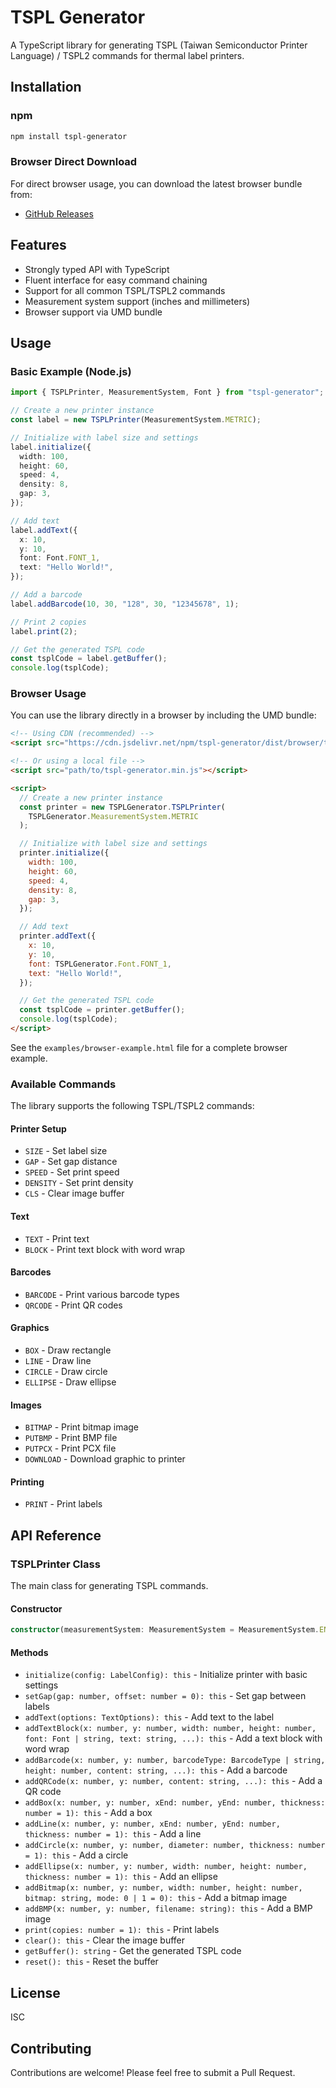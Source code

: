 # TSPL Generator

A TypeScript library for generating TSPL (Taiwan Semiconductor Printer Language) / TSPL2 commands for thermal label printers.

## Installation

### npm

```bash
npm install tspl-generator
```

### Browser Direct Download

For direct browser usage, you can download the latest browser bundle from:

- [GitHub Releases](https://github.com/YOUR_USERNAME/tspl-generator/releases)

## Features

- Strongly typed API with TypeScript
- Fluent interface for easy command chaining
- Support for all common TSPL/TSPL2 commands
- Measurement system support (inches and millimeters)
- Browser support via UMD bundle

## Usage

### Basic Example (Node.js)

```typescript
import { TSPLPrinter, MeasurementSystem, Font } from "tspl-generator";

// Create a new printer instance
const label = new TSPLPrinter(MeasurementSystem.METRIC);

// Initialize with label size and settings
label.initialize({
  width: 100,
  height: 60,
  speed: 4,
  density: 8,
  gap: 3,
});

// Add text
label.addText({
  x: 10,
  y: 10,
  font: Font.FONT_1,
  text: "Hello World!",
});

// Add a barcode
label.addBarcode(10, 30, "128", 30, "12345678", 1);

// Print 2 copies
label.print(2);

// Get the generated TSPL code
const tsplCode = label.getBuffer();
console.log(tsplCode);
```

### Browser Usage

You can use the library directly in a browser by including the UMD bundle:

```html
<!-- Using CDN (recommended) -->
<script src="https://cdn.jsdelivr.net/npm/tspl-generator/dist/browser/tspl-generator.min.js"></script>

<!-- Or using a local file -->
<script src="path/to/tspl-generator.min.js"></script>

<script>
  // Create a new printer instance
  const printer = new TSPLGenerator.TSPLPrinter(
    TSPLGenerator.MeasurementSystem.METRIC
  );

  // Initialize with label size and settings
  printer.initialize({
    width: 100,
    height: 60,
    speed: 4,
    density: 8,
    gap: 3,
  });

  // Add text
  printer.addText({
    x: 10,
    y: 10,
    font: TSPLGenerator.Font.FONT_1,
    text: "Hello World!",
  });

  // Get the generated TSPL code
  const tsplCode = printer.getBuffer();
  console.log(tsplCode);
</script>
```

See the `examples/browser-example.html` file for a complete browser example.

### Available Commands

The library supports the following TSPL/TSPL2 commands:

#### Printer Setup

- `SIZE` - Set label size
- `GAP` - Set gap distance
- `SPEED` - Set print speed
- `DENSITY` - Set print density
- `CLS` - Clear image buffer

#### Text

- `TEXT` - Print text
- `BLOCK` - Print text block with word wrap

#### Barcodes

- `BARCODE` - Print various barcode types
- `QRCODE` - Print QR codes

#### Graphics

- `BOX` - Draw rectangle
- `LINE` - Draw line
- `CIRCLE` - Draw circle
- `ELLIPSE` - Draw ellipse

#### Images

- `BITMAP` - Print bitmap image
- `PUTBMP` - Print BMP file
- `PUTPCX` - Print PCX file
- `DOWNLOAD` - Download graphic to printer

#### Printing

- `PRINT` - Print labels

## API Reference

### TSPLPrinter Class

The main class for generating TSPL commands.

#### Constructor

```typescript
constructor(measurementSystem: MeasurementSystem = MeasurementSystem.ENGLISH)
```

#### Methods

- `initialize(config: LabelConfig): this` - Initialize printer with basic settings
- `setGap(gap: number, offset: number = 0): this` - Set gap between labels
- `addText(options: TextOptions): this` - Add text to the label
- `addTextBlock(x: number, y: number, width: number, height: number, font: Font | string, text: string, ...): this` - Add a text block with word wrap
- `addBarcode(x: number, y: number, barcodeType: BarcodeType | string, height: number, content: string, ...): this` - Add a barcode
- `addQRCode(x: number, y: number, content: string, ...): this` - Add a QR code
- `addBox(x: number, y: number, xEnd: number, yEnd: number, thickness: number = 1): this` - Add a box
- `addLine(x: number, y: number, xEnd: number, yEnd: number, thickness: number = 1): this` - Add a line
- `addCircle(x: number, y: number, diameter: number, thickness: number = 1): this` - Add a circle
- `addEllipse(x: number, y: number, width: number, height: number, thickness: number = 1): this` - Add an ellipse
- `addBitmap(x: number, y: number, width: number, height: number, bitmap: string, mode: 0 | 1 = 0): this` - Add a bitmap image
- `addBMP(x: number, y: number, filename: string): this` - Add a BMP image
- `print(copies: number = 1): this` - Print labels
- `clear(): this` - Clear the image buffer
- `getBuffer(): string` - Get the generated TSPL code
- `reset(): this` - Reset the buffer

## License

ISC

## Contributing

Contributions are welcome! Please feel free to submit a Pull Request.
